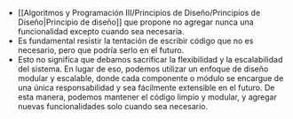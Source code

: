 - [[Algoritmos y Programación III/Principios de Diseño/Principios de Diseño|Principio de diseño]] que propone no agregar nunca una funcionalidad excepto cuando sea necesaria. 
- Es fundamental resistir la tentación de escribir código que no es necesario, pero que podría serlo en el futuro.
- Esto no significa que debamos sacrificar la flexibilidad y la escalabilidad del sistema. En lugar de eso, podemos utilizar un enfoque de diseño modular y escalable, donde cada componente o módulo se encargue de una única responsabilidad y sea fácilmente extensible en el futuro. De esta manera, podemos mantener el código limpio y modular, y agregar nuevas funcionalidades solo cuando sea necesario.